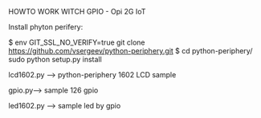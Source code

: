 HOWTO WORK WITCH GPIO - Opi 2G IoT



Install phyton perifery:

$ env GIT_SSL_NO_VERIFY=true git clone https://github.com/vsergeev/python-periphery.git
$ cd python-periphery/
sudo python setup.py install


lcd1602.py --> python-periphery 1602 LCD sample

gpio.py--> sample 126 gpio

led1602.py --> sample led by gpio
